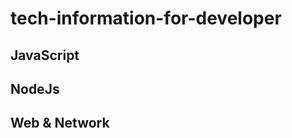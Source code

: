 # tech-information-for-developer

## JavaScript

## NodeJs

## Web & Network

[cors의 이해]: https://github.com/david-Jeong95/tech-information-for-developer/blob/main/Web/Cors.md
